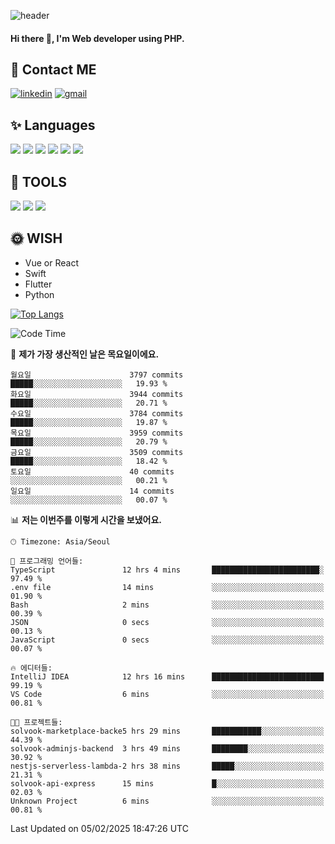 ![header](https://capsule-render.vercel.app/api?type=waving&color=auto&height=300&section=header&text=Elin&fontSize=90&animation=twinkling)

#### Hi there 👋, I'm <b>Web developer</b> using PHP. ####

<!--
- 🔭 I’m currently working on Uniwill
- 🌱 I’m currently learning Vue or React or Python.
-->

<!---#### I am PHP developer --->

## 💌 Contact ME ###
[<img src='https://img.shields.io/badge/-EunjiKo-%230A66C2?style=flat-square&logo=LinkedIn&logoColor=white' alt='linkedin'>](https://www.linkedin.com/in/https://www.linkedin.com/in/eunji-ko-00a907164//)  [<img src='https://img.shields.io/badge/-einee214%40gmail.com-%23EA4335?style=flat-square&logo=Gmail&logoColor=white' alt='gmail'>](einee214@gmail.com)  


## ✨ Languages
<img src='https://img.shields.io/badge/-PHP-%23777BB4?style=for-the-badge&logo=PHP&logoColor=white'> <img src='https://img.shields.io/badge/-Laravel-%23FF2D20?style=for-the-badge&logo=Laravel&logoColor=white'> <img src='https://img.shields.io/badge/Jquery-%230769AD?style=for-the-badge&logo=Jquery&logoColor=white'> <img src='https://img.shields.io/badge/CSS3-%231572B6?style=for-the-badge&logo=CSS3&logoColor=white'> <img src='https://img.shields.io/badge/Bootstrap-%237952B3?style=for-the-badge&logo=Bootstrap&logoColor=white' > <img src='https://img.shields.io/badge/MySQL-%234479A1?style=for-the-badge&logo=MySQL&logoColor=white' >

## 🌷 TOOLS
<img src='https://img.shields.io/badge/PHPSTORM-%23000000?style=for-the-badge&logo=PhpStorm&logoColor=white' > <img src='https://img.shields.io/badge/GitLab-%23FCA121?style=for-the-badge&logo=GitLab&logoColor=white' > <img src='https://img.shields.io/badge/GitHub-%23181717?style=for-the-badge&logo=GitHub&logoColor=white'>


## 🌞 WISH
- Vue or React
- Swift
- Flutter
- Python


[![Top Langs](https://github-readme-stats.vercel.app/api/top-langs/?username=ein214&layout=compact)](https://github.com/anuraghazra/github-readme-stats)

<!--START_SECTION:waka-->
![Code Time](http://img.shields.io/badge/Code%20Time-4%2C027%20hrs%203%20mins-blue)

📅 **제가 가장 생산적인 날은 목요일이에요.** 

```text
월요일                      3797 commits        █████░░░░░░░░░░░░░░░░░░░░   19.93 % 
화요일                      3944 commits        █████░░░░░░░░░░░░░░░░░░░░   20.71 % 
수요일                      3784 commits        █████░░░░░░░░░░░░░░░░░░░░   19.87 % 
목요일                      3959 commits        █████░░░░░░░░░░░░░░░░░░░░   20.79 % 
금요일                      3509 commits        █████░░░░░░░░░░░░░░░░░░░░   18.42 % 
토요일                      40 commits          ░░░░░░░░░░░░░░░░░░░░░░░░░   00.21 % 
일요일                      14 commits          ░░░░░░░░░░░░░░░░░░░░░░░░░   00.07 % 
```


📊 **저는 이번주를 이렇게 시간을 보냈어요.** 

```text
🕑︎ Timezone: Asia/Seoul

💬 프로그래밍 언어들: 
TypeScript               12 hrs 4 mins       ████████████████████████░   97.49 % 
.env file                14 mins             ░░░░░░░░░░░░░░░░░░░░░░░░░   01.90 % 
Bash                     2 mins              ░░░░░░░░░░░░░░░░░░░░░░░░░   00.39 % 
JSON                     0 secs              ░░░░░░░░░░░░░░░░░░░░░░░░░   00.13 % 
JavaScript               0 secs              ░░░░░░░░░░░░░░░░░░░░░░░░░   00.07 % 

🔥 에디터들: 
IntelliJ IDEA            12 hrs 16 mins      █████████████████████████   99.19 % 
VS Code                  6 mins              ░░░░░░░░░░░░░░░░░░░░░░░░░   00.81 % 

🐱‍💻 프로젝트들: 
solvook-marketplace-backe5 hrs 29 mins       ███████████░░░░░░░░░░░░░░   44.39 % 
solvook-adminjs-backend  3 hrs 49 mins       ████████░░░░░░░░░░░░░░░░░   30.92 % 
nestjs-serverless-lambda-2 hrs 38 mins       █████░░░░░░░░░░░░░░░░░░░░   21.31 % 
solvook-api-express      15 mins             █░░░░░░░░░░░░░░░░░░░░░░░░   02.03 % 
Unknown Project          6 mins              ░░░░░░░░░░░░░░░░░░░░░░░░░   00.81 % 
```


 Last Updated on 05/02/2025 18:47:26 UTC
<!--END_SECTION:waka-->

<!---![GitHub stats](https://github-readme-stats.vercel.app/api?username=ein214&show_icons=true&theme=dracula)  --->



